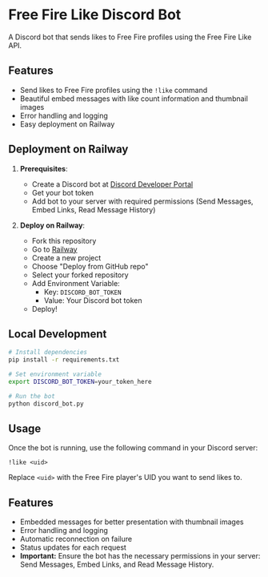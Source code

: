 # Free Fire Like Discord Bot

A Discord bot that sends likes to Free Fire profiles using the Free Fire Like API.

## Features
- Send likes to Free Fire profiles using the `!like` command
- Beautiful embed messages with like count information and thumbnail images
- Error handling and logging
- Easy deployment on Railway

## Deployment on Railway

1. **Prerequisites**:
   - Create a Discord bot at [Discord Developer Portal](https://discord.com/developers/applications)
   - Get your bot token
   - Add bot to your server with required permissions (Send Messages, Embed Links, Read Message History)

2. **Deploy on Railway**:
   - Fork this repository
   - Go to [Railway](https://railway.app/)
   - Create a new project
   - Choose "Deploy from GitHub repo"
   - Select your forked repository
   - Add Environment Variable:
     - Key: `DISCORD_BOT_TOKEN`
     - Value: Your Discord bot token
   - Deploy!

## Local Development
```bash
# Install dependencies
pip install -r requirements.txt

# Set environment variable
export DISCORD_BOT_TOKEN=your_token_here

# Run the bot
python discord_bot.py
```

## Usage
Once the bot is running, use the following command in your Discord server:
```
!like <uid>
```
Replace `<uid>` with the Free Fire player's UID you want to send likes to.

## Features
- Embedded messages for better presentation with thumbnail images
- Error handling and logging
- Automatic reconnection on failure
- Status updates for each request
- **Important:** Ensure the bot has the necessary permissions in your server: Send Messages, Embed Links, and Read Message History.
